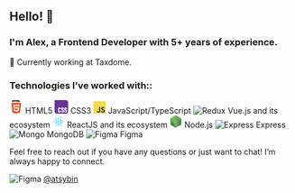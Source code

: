 ## Hello! 👋

### I'm Alex, a Frontend Developer with 5+ years of experience.

🌱 Currently working at Taxdome.

### Technologies I’ve worked with::

 <img src="https://raw.githubusercontent.com/github/explore/80688e429a7d4ef2fca1e82350fe8e3517d3494d/topics/html/html.png" alt="HTML" height="24"> HTML5
 <img src="https://raw.githubusercontent.com/github/explore/80688e429a7d4ef2fca1e82350fe8e3517d3494d/topics/css/css.png" alt="CSS" height="24"> CSS3
 <img src="https://raw.githubusercontent.com/github/explore/80688e429a7d4ef2fca1e82350fe8e3517d3494d/topics/javascript/javascript.png" alt="Javascript" height="22"> JavaScript/TypeScript
 <img src="https://upload.wikimedia.org/wikipedia/commons/thumb/9/95/Vue.js_Logo_2.svg/1184px-Vue.js_Logo_2.svg.png" alt="Redux" height="22"> Vue.js and its ecosystem
 <img src="https://raw.githubusercontent.com/github/explore/80688e429a7d4ef2fca1e82350fe8e3517d3494d/topics/react/react.png" alt="React" height="22"> ReactJS and its ecosystem
 <img src="https://raw.githubusercontent.com/github/explore/80688e429a7d4ef2fca1e82350fe8e3517d3494d/topics/nodejs/nodejs.png" alt="NodeJS" height="22"> Node.js
 <img src="https://user-images.githubusercontent.com/63960240/128105695-eb46277e-1a12-425f-a1a3-4d736dbed2d1.png" alt="Express" height="22"> Express
 <img src="https://user-images.githubusercontent.com/63960240/128103916-76540f6d-53e0-41b8-bde2-6c54f7998520.png" alt="Mongo" height="22"> MongoDB
 <img src="https://user-images.githubusercontent.com/63960240/128104994-e43b3ee3-8762-4bc8-9fc9-62c9f8990b25.png" alt="Figma" height="22"> Figma

Feel free to reach out if you have any questions or just want to chat! I’m always happy to connect. </br>

<img src="https://user-images.githubusercontent.com/63960240/128106745-a0327d0d-30a8-440b-bb25-93cf6a3f87cc.png" alt="Figma" height="22"> [@atsybin](https://t.me/atsybin)

